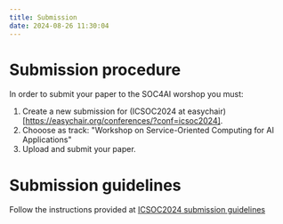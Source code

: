 ```yaml
---
title: Submission
date: 2024-08-26 11:30:04
---
```


# Submission procedure

In order to submit your paper to the SOC4AI worshop you must:
 
 1. Create a new submission for (ICSOC2024 at easychair)[https://easychair.org/conferences/?conf=icsoc2024].
 2. Chooose as track: "Workshop on Service-Oriented Computing for AI Applications"
 3. Upload and submit your paper.


# Submission guidelines

Follow the instructions provided at [ICSOC2024 submission guidelines](https://icsoc2024.redcad.tn/call-research-papers.html)
